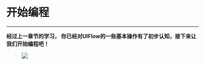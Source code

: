 # 开始编程
___________________________________
__经过上一章节的学习， 你已经对UIFlow的一些基本操作有了初步认知，接下来让我们开始编程吧！__

><img src="/image/Poster/Hello.jpg"/>